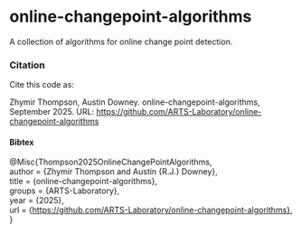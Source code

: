 # online-changepoint-algorithms
A collection of algorithms for online change point detection.

### Citation

Cite this code as:

Zhymir Thompson, Austin Downey. online-changepoint-algorithms, September 2025. URL: https://github.com/ARTS-Laboratory/online-changepoint-algorithms

#### Bibtex

@Misc{Thompson2025OnlineChangePointAlgorithms,  
  author = {Zhymir Thompson and Austin {R.J.} Downey},  
  title = {online-changepoint-algorithms},  
  groups = {ARTS-Laboratory},  
  year = {2025},  
  url = {https://github.com/ARTS-Laboratory/online-changepoint-algorithms},  
}  
